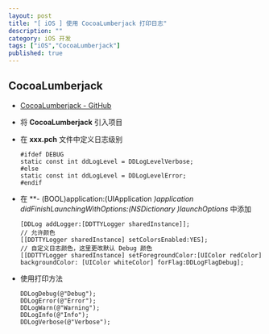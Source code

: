 ```yaml
---
layout: post
title: "[ iOS ] 使用 CocoaLumberjack 打印日志"
description: ""
category: iOS 开发
tags: ["iOS","CocoaLumberjack"]
published: true
---
```


##  CocoaLumberjack

*	[CocoaLumberjack - GitHub](https://github.com/CocoaLumberjack/CocoaLumberjack)

*	将 **CocoaLumberjack** 引入项目

*	在 **xxx.pch** 文件中定义日志级别

	<pre><code class="language-objectivec">#ifdef DEBUG
	static const int ddLogLevel = DDLogLevelVerbose;
	#else
	static const int ddLogLevel = DDLogLevelError;
	#endif</code></pre>

*	在 **- (BOOL)application:(UIApplication *)application didFinishLaunchingWithOptions:(NSDictionary *)launchOptions** 中添加

	<pre><code class="language-objectivec">[DDLog addLogger:[DDTTYLogger sharedInstance]];
	// 允许颜色
    [[DDTTYLogger sharedInstance] setColorsEnabled:YES];
    // 自定义日志颜色，这里更改默认 Debug 颜色
    [[DDTTYLogger sharedInstance] setForegroundColor:[UIColor redColor] backgroundColor: [UIColor whiteColor] forFlag:DDLogFlagDebug];</code></pre>

*	使用打印方法
	
	<pre><code class="language-objectivec">DDLogDebug(@"Debug");
    DDLogError(@"Error");
    DDLogWarn(@"Warning");
    DDLogInfo(@"Info");
    DDLogVerbose(@"Verbose");</code></pre>